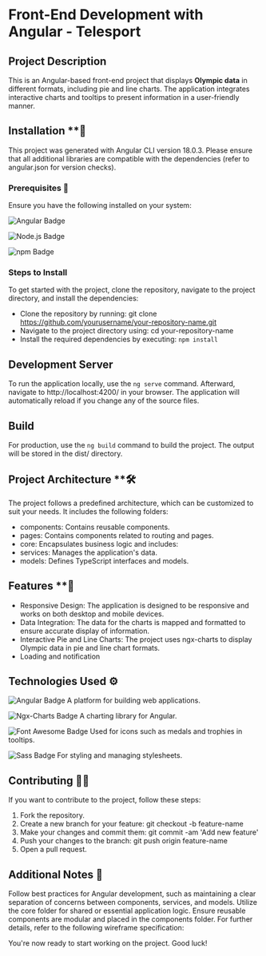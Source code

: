 # Front-End Development with Angular - Telesport

## Project Description
This is an Angular-based front-end project that displays **Olympic data** in different formats, including pie and line charts. The application integrates interactive charts and tooltips to present information in a user-friendly manner.

## Installation **🚀
This project was generated with Angular CLI version 18.0.3.
Please ensure that all additional libraries are compatible with the dependencies (refer to angular.json for version checks).

### Prerequisites **🎯**
Ensure you have the following installed on your system:

![Angular Badge](https://img.shields.io/badge/Angular-18.0.3-red)

![Node.js Badge](https://img.shields.io/badge/Node.js-16.0.0-brightgreen)

![npm Badge](https://img.shields.io/badge/npm-7.20.0-blue)

### Steps to Install
To get started with the project, clone the repository, navigate to the project directory, and install the dependencies:

- Clone the repository by running: git clone https://github.com/yourusername/your-repository-name.git
- Navigate to the project directory using: cd your-repository-name
- Install the required dependencies by executing: `npm install`

## Development Server
To run the application locally, use the `ng serve` command. Afterward, navigate to http://localhost:4200/ in your browser. The application will automatically reload if you change any of the source files.

## Build
For production, use the `ng build` command to build the project. The output will be stored in the dist/ directory.

## Project Architecture **🛠️
The project follows a predefined architecture, which can be customized to suit your needs. It includes the following folders:

- components: Contains reusable components.
- pages: Contains components related to routing and pages.
- core: Encapsulates business logic and includes:
- services: Manages the application's data.
- models: Defines TypeScript interfaces and models.

## Features **📱
- Responsive Design: The application is designed to be responsive and works on both desktop and mobile devices.
- Data Integration: The data for the charts is mapped and formatted to ensure accurate display of information.
- Interactive Pie and Line Charts: The project uses ngx-charts to display Olympic data in pie and line chart formats.
- Loading and notification

## Technologies Used **⚙️**
![Angular Badge](https://img.shields.io/badge/Angular-18.0.3-red) A platform for building web applications.

![Ngx-Charts Badge](https://img.shields.io/badge/Ngx--Charts-2.0.0-green) A charting library for Angular.

![Font Awesome Badge](https://img.shields.io/badge/Font%20Awesome-6.0.0-blue) Used for icons such as medals and trophies in tooltips.

![Sass Badge](https://img.shields.io/badge/Sass-1.32.0-pink) For styling and managing stylesheets.

## Contributing **🧑‍💻**
If you want to contribute to the project, follow these steps:
1. Fork the repository.
2. Create a new branch for your feature: git checkout -b feature-name
3. Make your changes and commit them: git commit -am 'Add new feature'
4. Push your changes to the branch: git push origin feature-name
5. Open a pull request.

## Additional Notes **📄**
Follow best practices for Angular development, such as maintaining a clear separation of concerns between components, services, and models.
Utilize the core folder for shared or essential application logic.
Ensure reusable components are modular and placed in the components folder.
For further details, refer to the following wireframe specification:

You're now ready to start working on the project. Good luck!